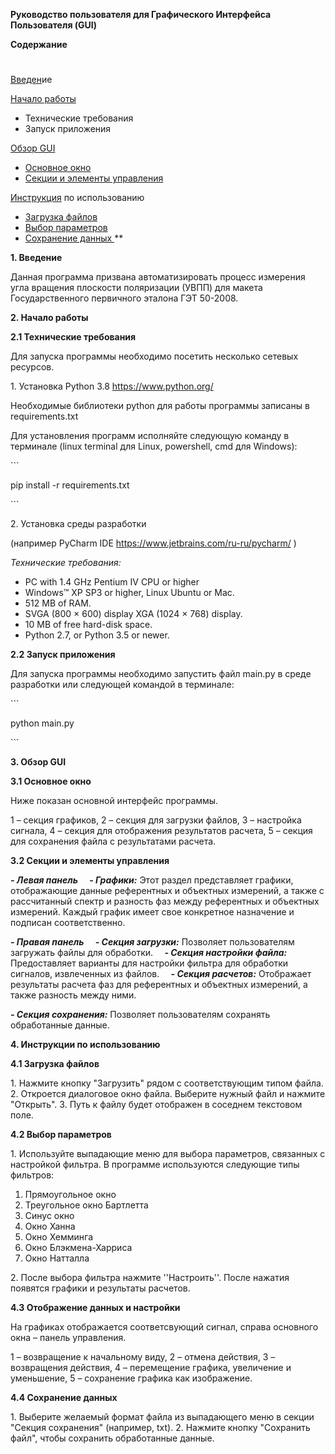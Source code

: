 ﻿**Руководство пользователя для Графического Интерфейса Пользователя (GUI)**


**Содержание**
#
[Введен](#_toc66914235)ие	

[Начало работы](#_toc66914235)	

- Технические требования	
- Запуск приложения	

[Обзор GUI](#_toc66914239)	

- [Основное окно](#_toc66914240)	
- [Секции и элементы управления	](#_toc66914240)

[Инструкция](#_toc66914240) по использованию	

- [Загрузка файлов	](#_toc66914241)
- [Выбор параметров	](#_toc66914241)
- [Сохранение данных	](#_toc66914241)
**


**1. Введение**

Данная программа призвана автоматизировать процесс измерения угла вращения плоскости поляризации (УВПП) для макета Государственного первичного эталона ГЭТ 50-2008.  

**2. Начало работы**

**2.1 Технические требования**

Для запуска программы необходимо посетить несколько сетевых ресурсов. 

1\. Установка Python 3.8 <https://www.python.org/> 

Необходимые библиотеки python для работы программы записаны в requirements.txt

Для установления программ исполняйте следующую команду в терминале (linux terminal для Linux, powershell, cmd для Windows):

\```

pip install -r requirements.txt

\```

2\. Установка среды разработки 

(например PyСharm IDE <https://www.jetbrains.com/ru-ru/pycharm/> )

*Технические требования:*

- PC with 1.4 GHz Pentium IV CPU or higher 
- Windows™ XP SP3 or higher, Linux Ubuntu or Mac.
- 512 MB of RAM.
- SVGA (800 × 600) display XGA (1024 × 768) display. 
- 10 MB of free hard-disk space.
- Python 2.7, or Python 3.5 or newer.



**2.2 Запуск приложения**

Для запуска программы необходимо запустить файл main.py в среде разработки или следующей командой в терминале:

\```

python main.py

\```

**3. Обзор GUI**

**3.1 Основное окно**

Ниже показан основной интерфейс программы.

1 – секция графиков, 2 – секция для загрузки файлов, 3 – настройка сигнала, 4 – секция для отображения результатов расчета, 5 – секция для сохранения файла с результатами расчета.

**3.2 Секции и элементы управления**

***- Левая панель***
`  `***- Графики:*** Этот раздел представляет графики, отображающие данные референтных и объектных измерений, а также с рассчитанный спектр и разность фаз между референтных и объектных измерений. Каждый график имеет свое конкретное назначение и подписан соответственно.

***- Правая панель***
`  `***- Секция загрузки:*** Позволяет пользователям загружать файлы для обработки.
`  `***- Секция настройки файла:*** Предоставляет варианты для настройки фильтра для обработки сигналов, извлеченных из файлов.
`  `***- Секция расчетов:*** Отображает результаты расчета фаз для референтных и объектных измерений, а также разность между ними.

***- Секция сохранения:*** Позволяет пользователям сохранять обработанные данные.

**4. Инструкции по использованию**

**4.1 Загрузка файлов**

1\. Нажмите кнопку "Загрузить" рядом с соответствующим типом файла.
2\. Откроется диалоговое окно файла. Выберите нужный файл и нажмите "Открыть".
3\. Путь к файлу будет отображен в соседнем текстовом поле.

**4.2 Выбор параметров**

1\. Используйте выпадающие меню для выбора параметров, связанных с настройкой фильтра. В программе используются следующие типы фильтров:

1) Прямоугольное окно
1) Треугольное окно Бартлетта
1) Синус окно
1) Окно Ханна
1) Окно Хемминга
1) Окно Блэкмена-Харриса
1) Окно Натталла

2\. После выбора фильтра нажмите ''Настроить''. После нажатия появятся графики и результаты расчетов.

**4.3 Отображение данных и настройки**

На графиках отображается соответсвующий сигнал, справа основного окна – панель управления.




1 – возвращение к начальному виду, 2 – отмена действия, 3 – возвращения действия, 4 – перемещение графика, увеличение и уменьшение, 5 – сохранение графика как изображение.

**4.4 Сохранение данных**

1\. Выберите желаемый формат файла из выпадающего меню в секции "Секция сохранения" (например, txt).
2\. Нажмите кнопку "Сохранить файл", чтобы сохранить обработанные данные.
